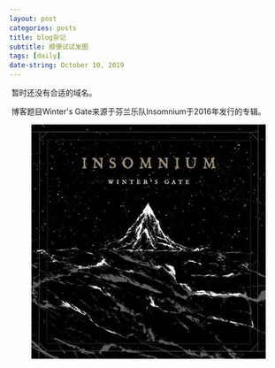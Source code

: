 ```yaml
---
layout: post
categories: posts
title: blog杂记
subtitle: 顺便试试发图
tags: [daily]
date-string: October 10, 2019
---
```


​	暂时还没有合适的域名。

​	博客题目Winter's Gate来源于芬兰乐队Insomnium于2016年发行的专辑。

<figure>
    <center>
        <img src="Winter's Gate.jpg">
    </center>
</figure>

